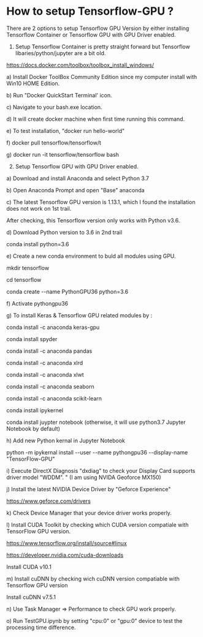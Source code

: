 How to setup Tensorflow-GPU ?
=========================
There are 2 options to setup Tensorflow GPU Version by either installing Tensorflow Container or Tensorflow GPU with GPU Driver enabled.



1) Setup Tensorflow Container is pretty straight forward but Tensorflow libaries/python/jupyter are a bit old.

https://docs.docker.com/toolbox/toolbox_install_windows/

a) Install Docker ToolBox Community Edition since my computer install with Win10 HOME Edition.

b) Run "Docker QuickStart Terminal' icon.

c) Navigate to your bash.exe location.

d) It will create docker machine when first time running this command.

e) To test installation, "docker run hello-world"

f) docker pull tensorflow/tensorflow/t

g) docker run -it tensorflow/tensorflow bash




2) Setup Tensorflow GPU with GPU Driver enabled.

a) Download and install Anaconda and select Python 3.7

b) Open Anaconda Prompt and open "Base" anaconda

c) The latest Tensorflow GPU version is 1.13.1, which I found the installation does not work on 1st trail.

After checking, this Tensorflow version only works with Python v3.6.

d) Download Python version to 3.6 in 2nd trail

conda install python=3.6

e) Create a new conda environment to buld all modules using GPU.

mkdir tensorflow

cd tensorflow

conda create --name PythonGPU36 python=3.6


f) Activate pythongpu36

g) To install Keras & Tensorflow GPU related modules by :

conda install -c anaconda keras-gpu

conda install spyder

conda install -c anaconda pandas

conda install -c anaconda xlrd

conda install -c anaconda xlwt

conda install -c anaconda seaborn

conda install -c anaconda scikit-learn

conda install ipykernel

conda install juypter notebook (otherwise, it will use python3.7 Jupyter Notebook by default)

h) Add new Python kernal in Jupyter Notebook

python -m ipykernal install --user --name pythongpu36 --display-name "TensorFlow-GPU"

i) Execute DirectX Diagnosis "dxdiag" to check your Display Card supports driver model "WDDM".
 "
(I am using NVIDA Geoforce MX150)

j) Install the latest NVIDIA Device Driver by "Geforce Experience" 

https://www.geforce.com/drivers

k) Check Device Manager that your device driver works properly.

l) Install CUDA Toolkit by checking which CUDA version compatiale with TensorFlow GPU version.

https://www.tensorflow.org/install/source#linux

https://developer.nvidia.com/cuda-downloads

Install CUDA v10.1


m) Install cuDNN by checking wich cuDNN version compatiable with Tensorflow GPU version

Install cuDNN v7.5.1

n) Use Task Manager => Performance to check GPU work properly.

o) Run TestGPU.ipynb by setting "cpu:0" or "gpu:0" device to test the processing time difference.
